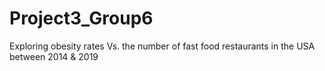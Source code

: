 # Project3_Group6
Exploring obesity rates Vs. the number of fast food restaurants in the USA between 2014 &amp; 2019
